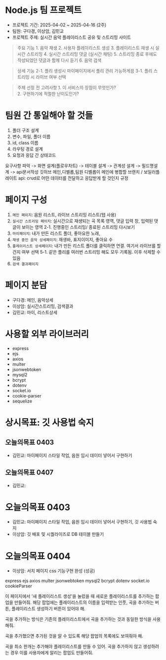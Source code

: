 # Node.js 팀 프로젝트
- 프로젝트 기간: 2025-04-02 ~ 2025-04-16 (2주)
- 팀원: 구다경, 이상암, 김민교
- 프로젝트 주제: 실시간 음악 플레이리스트 공유 및 스트리밍 사이트

> 주요 기능
    1. 음악 재생
    2. 사용자 플레이리스트 생성
    3. 플레이리스트 재생 시 실시간 스트리밍
    4. 실시간 스트리밍 댓글 (실시간 채팅)
    5. 스트리밍 종료 후에도 작성되었던 댓글과 함께 다시 듣기
    6. 음악 검색 

> 상세 기능
    2-1. 플리 생성시 마이페이지에서 플리 관리 가능하게끔 
    3-1. 플리 스트리밍 시 라이브 여부 선택 

> 주제 선정 전 고려사항 
    1. 이 서비스의 장점이 무엇인가?  
    2. 구현하기에 적절한 난이도인가?


# 팀원 간 통일해야 할 것들
1. 폴더 구조 설계
2. 변수, 파일, 폴더 이름 
3. id, class 이름
4. 라우팅 경로 설계
5. 요청과 응답 간 상태코드



요구사항 파악 -> 화면 설계(플로우차트) -> 테이블 설계 -> 관계성 설계 -> 필드명설계 -> api문서작성 
깃허브 메인,디벨롭,팀원   디벨롭이 메인에 병합할 브랜치 / 보일러플레이트 
api: crud로 어떤 데이터를 전달하고 응답받게 할 것인지 규정 

# 페이지 구성
1. `메인 페이지`: 음원 리스트, 라이브 스트리밍 리스트(탭 사용)
2. `실시간 스트리밍 페이지`: 실시간으로 재생되는 곡 목록 영역, 댓글 입력 창, 입력된 댓글이 보이는 영역
    2-1. 진행중인 스트리밍/ 종료된 스트리밍 다시보기
3. `마이페이지`: 내가 만든 리스트 폴더, 좋아요한 노래, 
4. `재생 중인 음악 상세페이지`: 재생바, 표지이미지, 좋아요 수
5. `플레이리스트 상세페이지`: 내가 만든 리스트 폴더를 클릭하면 연결. 여기서 라이브를 할건지 여부 선택
    5-1. 같은 플리를 여러번 스트리밍 해도 모두 기록됨. 이후 삭제할 수 있음
6. `검색 결과페이지`

# 페이지 분담
- 구다경: 메인, 음악상세
- 이상암: 실시간스트리밍, 검색결과
- 김민교: 마이, 리스트상세

# 사용할 외부 라이브러리
- express
- ejs
- axios
- multer
- jsonwebtoken
- mysql2
- bcrypt
- dotenv
- socket.io
- cookie-parser
- sequelize 

# 상시목표: 깃 사용법 숙지
## 오늘의목표 0403
- 김민교: 마이페이지 스타일 작업, 음원 임시 데이터 넣어서 구현하기
## 오늘의목표 0407
- 김민교: 


# 오늘의목표 0403
- 김민교: 마이페이지 스타일 작업, 음원 임시 데이터 넣어서 구현하기, 깃 사용법 숙지
- 이상암: 깃 배포 및 시퀄라이즈로 DB 테이블 만들기

# 오늘의목표 0404
- 이상암: 서치 페이지 css 기능구현 완성 (성공)

  



express ejs axios multer jsonwebtoken mysql2 bcrypt dotenv socket.io cookieParser



이 페이지에서 '새 플레이리스트 생성'을 눌렀을 때 새로운 플레이리스트를 추가하는 팝업을 만들어줘. 해당 팝업에는 플레이리스트의 이름을 입력받는 인풋, 곡을 추가하는 버튼, 플레이리스트 생성하기 버튼이 있어야 해.

곡을 추가하는 방식은 기존의 플레이리스트에서 곡을 추가하는 것과 동일한 방식을 사용해줘.

곡을 추가했으면 추가된 것을 알 수 있도록 해당 팝업의 목록에도 보여줘야 해.

곡을 최소 한개는 추가해야 플레이리스트를 만들 수 있어. 곡을 추가하지 않고 생성하려는 경우 이를 사용자에게 알리는 팝업도 만들어줘. 
